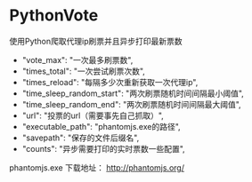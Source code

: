 # PythonVote
使用Python爬取代理ip刷票并且异步打印最新票数
- "vote_max": "一次最多刷票数",  
- "times_total": "一次尝试刷票次数",
- "times_reload": "每隔多少次重新获取一次代理ip",
- "time_sleep_random_start": "两次刷票随机时间间隔最小阈值",
- "time_sleep_random_end": "两次刷票随机时间间隔最大阈值",
- "url": "投票的url（需要事先自己抓取）",
- "executable_path": "phantomjs.exe的路径",
- "savepath": "保存的文件后缀名",
- "counts": "异步需要打印的实时票数一些配置",

phantomjs.exe 下载地址：
http://phantomjs.org/

